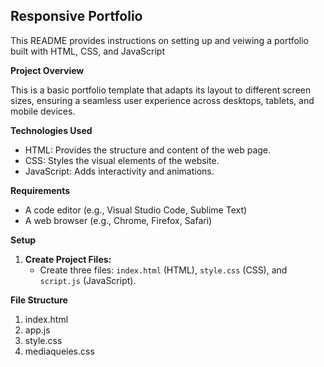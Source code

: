 
## Responsive Portfolio

This README provides instructions on setting up and veiwing a portfolio built with HTML, CSS, and JavaScript 

**Project Overview**

This is a basic portfolio template that adapts its layout to different screen sizes, ensuring a seamless user experience across desktops, tablets, and mobile devices.

**Technologies Used**

* HTML: Provides the structure and content of the web page.
* CSS: Styles the visual elements of the website.
* JavaScript: Adds interactivity and animations.

**Requirements**

* A code editor (e.g., Visual Studio Code, Sublime Text)
* A web browser (e.g., Chrome, Firefox, Safari)

**Setup**

1. **Create Project Files:**
   - Create three files: `index.html` (HTML), `style.css` (CSS), and `script.js` (JavaScript).

**File Structure**
1. index.html
2. app.js
3. style.css
4. mediaqueies.css
